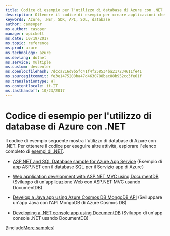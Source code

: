```yaml
---
title: Codice di esempio per l'utilizzo di database di Azure con .NET
description: Ottenere il codice di esempio per creare applicazioni che usano database di Azure con .NET
keywords: Azure, .NET, SDK, API, SQL, database
author: camsoper
ms.author: casoper
manager: wpickett
ms.date: 10/19/2017
ms.topic: reference
ms.prod: azure
ms.technology: azure
ms.devlang: dotnet
ms.service: multiple
ms.custom: devcenter
ms.openlocfilehash: 7dcca216d9b5fc41f4f258534ba217234611fe41
ms.sourcegitcommit: fe3e1475208ba47d4630788bac88b952cc3fe61f
ms.translationtype: HT
ms.contentlocale: it-IT
ms.lasthandoff: 10/23/2017
---
```

# <a name="sample-code-for-using-azure-databases-with-net"></a>Codice di esempio per l'utilizzo di database di Azure con .NET

Il codice di esempio seguente mostra l'utilizzo di database di Azure con .NET. Per ottenere il codice per eseguire altre attività, esplorare l'elenco completo di [esempi di .NET](https://azure.microsoft.com/resources/samples/?term=dotnet).

- [ASP.NET and SQL Database sample for Azure App Service](https://azure.microsoft.com/resources/samples/dotnet-sqldb-tutorial/) (Esempio di app ASP.NET con il database SQL per il Servizio app di Azure)

- [Web application development with ASP.NET MVC using DocumentDB](https://azure.microsoft.com/resources/samples/documentdb-dotnet-todo-app/) (Sviluppo di un'applicazione Web con ASP.NET MVC usando DocumentDB)

- [Develop a Java app using Azure Cosmos DB MongoDB API](https://azure.microsoft.com/resources/samples/azure-cosmos-db-mongodb-dotnet-getting-started/) (Sviluppare un'app Java con l'API MongoDB di Azure Cosmos DB)

- [Developing a .NET console app using DocumentDB](https://azure.microsoft.com/resources/samples/documentdb-dotnet-getting-started/) (Sviluppo di un'app console .NET usando DocumentDB)

[!include[More samples](includes/more-samples.md)]
